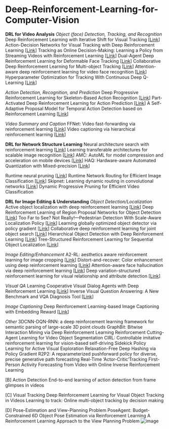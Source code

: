 # Deep-Reinforcement-Learning-for-Computer-Vision

__DRL for Video Analysis__
_Object (face) Detection, Tracking, and Recognition_
Deep Reinforcement Learning with Iterative Shift for Visual Tracking [[Link](https://openaccess.thecvf.com/content_ECCV_2018/papers/Liangliang_Ren_Deep_Reinforcement_Learning_ECCV_2018_paper.pdf)]
Action-Decision Networks for Visual Tracking with Deep Reinforcement Learning [[Link](https://openaccess.thecvf.com/content_cvpr_2017/papers/Yun_Action-Decision_Networks_for_CVPR_2017_paper.pdf)]
Tracking as Online Decision-Making: Learning a Policy from Streaming Videos with Reinforcement Learning [[Link](https://arxiv.org/pdf/1707.04991.pdf)]
Dual-Agent Deep Reinforcement Learning for Deformable Face Tracking [[Link](https://openaccess.thecvf.com/content_ECCV_2018/papers/Minghao_Guo_Dual-Agent_Deep_Reinforcement_ECCV_2018_paper.pdf)]
Collaborative Deep Reinforcement Learning for Multi-object Tracking [[Link](https://arxiv.org/pdf/1702.05573.pdf)]
Attention-aware deep reinforcement learning for video face recognition [[Link](https://openaccess.thecvf.com/content_ICCV_2017/papers/Rao_Attention-Aware_Deep_Reinforcement_ICCV_2017_paper.pdf)]
Hyperparameter Optimization for Tracking With Continuous Deep Q-Learning [[Link](http://www.porikli.com/mysite/pdfs/porikli%202018%20-%20Hyperparameter%20optimization%20for%20tracking%20with%20continuous%20deep%20Q-learning.pdf)]

_Action Detection, Recognition, and Prediction_
Deep Progressive Reinforcement Learning for Skeleton-Based Action Recognition [[Link](https://openaccess.thecvf.com/content_cvpr_2018/papers/Tang_Deep_Progressive_Reinforcement_CVPR_2018_paper.pdf)]
Part-Activated Deep Reinforcement Learning for Action Prediction [[Link](https://www.ecva.net/papers/eccv_2018/papers_ECCV/papers/Lei_Chen_Part-Activated_Deep_Reinforcement_ECCV_2018_paper.pdf)]
A Self-Adaptive Proposal Model for Temporal Action Detection based on Reinforcement Learning [[Link](https://arxiv.org/pdf/1706.07251.pdf)]

_Video Summary and Caption_
FFNet: Video fast-forwarding via reinforcement learning [[Link](https://arxiv.org/pdf/1805.02792.pdf)]
Video captioning via hierarchical reinforcement learning [[Link](https://arxiv.org/pdf/1711.11135.pdf)]

__DRL for Network Structure Learning__
Neural architecture search with reinforcement learning [[Link](https://arxiv.org/pdf/1611.01578.pdf)]
Learning transferable architectures for scalable image recognition [[Link](https://arxiv.org/pdf/1707.07012.pdf)]
AMC: AutoML for model compression and acceleration on mobile devices [[Link](https://arxiv.org/pdf/1802.03494.pdf)]
HAQ: Hardware-aware Automated Quantization with Mixed-precision [[Link](https://arxiv.org/pdf/1811.08886.pdf)]

Runtime neural pruning [[Link](https://dl.acm.org/doi/pdf/10.5555/3294771.3294979)]
Runtime Network Routing for Efficient Image Classification [[Link](https://raoyongming.github.io/files/pami18.pdf)]
Skipnet: Learning dynamic routing in convolutional networks [[Link](https://arxiv.org/pdf/1711.09485.pdf)]
Dynamic Progressive Pruning for Efficient Video Classification

__DRL for Image Editing & Understanding__
_Object Detection/Localization_
Active object localization with deep reinforcement learning [[Link](https://arxiv.org/pdf/1511.06015.pdf)]
Deep Reinforcement Learning of Region Proposal Networks for Object Detection [[Link](https://openaccess.thecvf.com/content_cvpr_2018/CameraReady/1543.pdf)]
Too Far to See? Not Really!—Pedestrian Detection With Scale-Aware Localization Policy [[Link](https://arxiv.org/pdf/1709.00235.pdf)]
Learning globally optimized object detector via policy gradient [[Link](https://openaccess.thecvf.com/content_cvpr_2018/CameraReady/2657.pdf)]
Collaborative deep reinforcement learning for joint object search [[Link](https://openaccess.thecvf.com/content_cvpr_2017/papers/Kong_Collaborative_Deep_Reinforcement_CVPR_2017_paper.pdf)]
Hierarchical Object Detection with Deep Reinforcement Learning [[Link](https://arxiv.org/pdf/1611.03718.pdf)]
Tree-Structured Reinforcement Learning for Sequential Object Localization [[Link](https://arxiv.org/pdf/1703.02710.pdf)]

_Image Editing/Enhancement_
A2-RL: aesthetics aware reinforcement learning for image cropping [[Link](https://arxiv.org/pdf/1709.04595.pdf)]
Distort-and-recover: Color enhancement using deep reinforcement learning [[Link](https://arxiv.org/pdf/1804.04450.pdf)]
Attention-aware face hallucination via deep reinforcement learning [[Link](https://arxiv.org/pdf/1708.03132.pdf)]
Deep variation-structured reinforcement learning for visual relationship and attribute detection [[Link](https://arxiv.org/pdf/1703.03054.pdf)]

_Visual QA_
Learning Cooperative Visual Dialog Agents with Deep Reinforcement Learning [[Link](https://arxiv.org/pdf/1703.06585.pdf)]
Inverse Visual Question Answering: A New Benchmark and VQA Diagnosis Tool [[Link](https://arxiv.org/pdf/1803.06936.pdf)]

_Image Captioning_
Deep Reinforcement Learning-based Image Captioning with Embedding Reward [[Link](https://arxiv.org/pdf/1704.03899.pdf)]

_Other_
3DCNN-DQN-RNN: a deep reinforcement learning framework for semantic parsing of large-scale 3D point clouds
GraphBit: Bitwise Interaction Mining via Deep Reinforcement Learning
Reinforcement Cutting-Agent Learning for Video Object Segmentation
CIRL: Controllable imitative reinforcement learning for vision-based self-driving
Sidekick Policy Learning for Active Visual Exploration
Relaxation-Free Deep Hashing via Policy Gradient
R2P2: A reparameterized pushforward policy for diverse, precise generative path forecasting
Real-Time ‘Actor-Critic’Tracking
First-Person Activity Forecasting from Video with Online Inverse Reinforcement Learning


[B] Action Detection
End-to-end learning of action detection from frame glimpses in videos

[C] Visual Tracking
Deep Reinforcement Learning for Visual Object Tracking in Videos
Learning to track: Online multi-object tracking by decision making

[D] Pose-Estimation and View-Planning Problem
PoseAgent: Budget-Constrained 6D Object Pose Estimation via Reinforcement Learning
A Reinforcement Learning Approach to the View Planning Problem
![image](https://user-images.githubusercontent.com/7491694/121905862-3c157f00-cd33-11eb-9c1f-6c51dc22fa3c.png)

